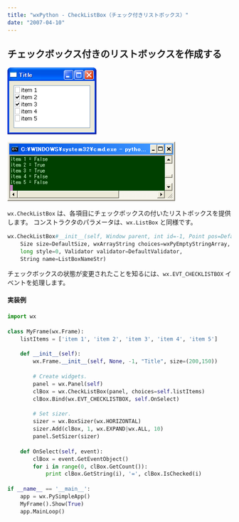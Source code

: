 ```yaml
---
title: "wxPython - CheckListBox（チェック付きリストボックス）"
date: "2007-04-10"
---
```


チェックボックス付きのリストボックスを作成する
----

![./image/20070410-check_list_box.png](./image/20070410-check_list_box.png)

![./image/20070410-check_list_box2.png](./image/20070410-check_list_box2.png)

`wx.CheckListBox` は、各項目にチェックボックスの付いたリストボックスを提供します。
コンストラクタのパラメータは、`wx.ListBox` と同様です。

```python
wx.CheckListBox#__init__(self, Window parent, int id=-1, Point pos=DefaultPosition,
    Size size=DefaultSize, wxArrayString choices=wxPyEmptyStringArray,
    long style=0, Validator validator=DefaultValidator,
    String name=ListBoxNameStr)
```

チェックボックスの状態が変更されたことを知るには、`wx.EVT_CHECKLISTBOX` イベントを処理します。

#### 実装例

```python
import wx

class MyFrame(wx.Frame):
    listItems = ['item 1', 'item 2', 'item 3', 'item 4', 'item 5']

    def __init__(self):
        wx.Frame.__init__(self, None, -1, "Title", size=(200,150))

        # Create widgets.
        panel = wx.Panel(self)
        clBox = wx.CheckListBox(panel, choices=self.listItems)
        clBox.Bind(wx.EVT_CHECKLISTBOX, self.OnSelect)

        # Set sizer.
        sizer = wx.BoxSizer(wx.HORIZONTAL)
        sizer.Add(clBox, 1, wx.EXPAND|wx.ALL, 10)
        panel.SetSizer(sizer)

    def OnSelect(self, event):
        clBox = event.GetEventObject()
        for i in range(0, clBox.GetCount()):
            print clBox.GetString(i), '=', clBox.IsChecked(i)

if __name__ == '__main__':
    app = wx.PySimpleApp()
    MyFrame().Show(True)
    app.MainLoop()
```

